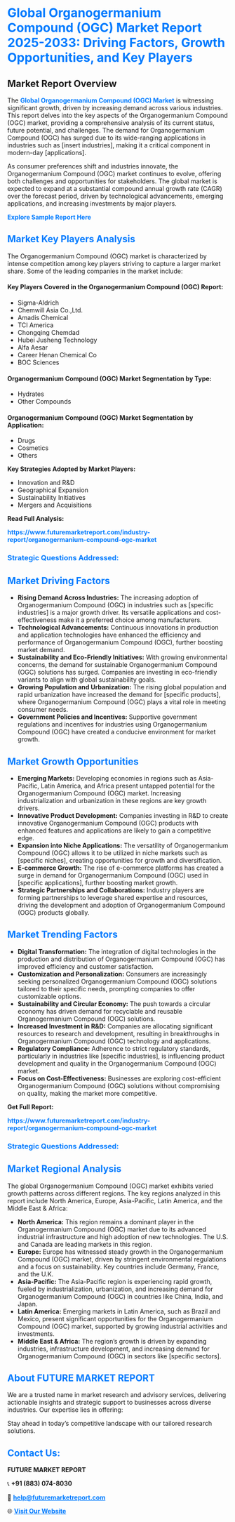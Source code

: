 <h1 style="color: #007BFF;">Global Organogermanium Compound (OGC) Market Report 2025-2033: Driving Factors, Growth Opportunities, and Key Players</h1>

<section id="overview">
<h2>Market Report Overview</h2>
<p>The <a href="https://www.futuremarketreport.com/industry-report/organogermanium-compound-ogc-market" style="color: #007BFF; text-decoration: none;"><strong>Global Organogermanium Compound (OGC) Market</strong></a> is witnessing significant growth, driven by increasing demand across various industries. This report delves into the key aspects of the Organogermanium Compound (OGC) market, providing a comprehensive analysis of its current status, future potential, and challenges. The demand for Organogermanium Compound (OGC) has surged due to its wide-ranging applications in industries such as [insert industries], making it a critical component in modern-day [applications].</p>
<p>As consumer preferences shift and industries innovate, the Organogermanium Compound (OGC) market continues to evolve, offering both challenges and opportunities for stakeholders. The global market is expected to expand at a substantial compound annual growth rate (CAGR) over the forecast period, driven by technological advancements, emerging applications, and increasing investments by major players.</p>
</section>

<section id="overview">
<p><a href="https://www.futuremarketreport.com/request-sample/reportId=50281" style="color: #007BFF; text-decoration: none;"><strong>Explore Sample Report Here</strong></a></p>
</section>

<section id="key-players">
<h2 style="color: #007BFF;">Market Key Players Analysis</h2>
<p>The Organogermanium Compound (OGC) market is characterized by intense competition among key players striving to capture a larger market share. Some of the leading companies in the market include:</p>
<h4>Key Players Covered in the Organogermanium Compound (OGC) Report:</h4>
<ul><li>Sigma-Aldrich</li><li>Chemwill Asia Co.,Ltd.</li><li>Amadis Chemical</li><li>TCI America</li><li>Chongqing Chemdad</li><li>Hubei Jusheng Technology</li><li>Alfa Aesar</li><li>Career Henan Chemical Co</li><li>BOC Sciences</li></ul>
<h4>Organogermanium Compound (OGC) Market Segmentation by Type:</h4>
<ul><li>Hydrates</li><li>Other Compounds</li></ul>

<h4>Organogermanium Compound (OGC) Market Segmentation by Application:</h4>
<ul><li>Drugs</li><li>Cosmetics</li><li>Others</li></ul>
<p><strong>Key Strategies Adopted by Market Players:</strong></p>
<ul>
<li>Innovation and R&D</li>
<li>Geographical Expansion</li>
<li>Sustainability Initiatives</li>
<li>Mergers and Acquisitions</li>
</ul>
</section>

<section>
<p><strong>Read Full Analysis: </strong></p><a href="https://www.futuremarketreport.com/industry-report/organogermanium-compound-ogc-market" style="color: #007BFF; text-decoration: none;"><strong>https://www.futuremarketreport.com/industry-report/organogermanium-compound-ogc-market</strong></a>
<h3 style="color: #007BFF;">Strategic Questions Addressed:</h3>
</section>

<section id="driving-factors">
<h2 style="color: #007BFF;">Market Driving Factors</h2>
<ul>
<li><strong>Rising Demand Across Industries:</strong> The increasing adoption of Organogermanium Compound (OGC) in industries such as [specific industries] is a major growth driver. Its versatile applications and cost-effectiveness make it a preferred choice among manufacturers.</li>
<li><strong>Technological Advancements:</strong> Continuous innovations in production and application technologies have enhanced the efficiency and performance of Organogermanium Compound (OGC), further boosting market demand.</li>
<li><strong>Sustainability and Eco-Friendly Initiatives:</strong> With growing environmental concerns, the demand for sustainable Organogermanium Compound (OGC) solutions has surged. Companies are investing in eco-friendly variants to align with global sustainability goals.</li>
<li><strong>Growing Population and Urbanization:</strong> The rising global population and rapid urbanization have increased the demand for [specific products], where Organogermanium Compound (OGC) plays a vital role in meeting consumer needs.</li>
<li><strong>Government Policies and Incentives:</strong> Supportive government regulations and incentives for industries using Organogermanium Compound (OGC) have created a conducive environment for market growth.</li>
</ul>
</section>

<section id="growth-opportunities">
<h2 style="color: #007BFF;">Market Growth Opportunities</h2>
<ul>
<li><strong>Emerging Markets:</strong> Developing economies in regions such as Asia-Pacific, Latin America, and Africa present untapped potential for the Organogermanium Compound (OGC) market. Increasing industrialization and urbanization in these regions are key growth drivers.</li>
<li><strong>Innovative Product Development:</strong> Companies investing in R&D to create innovative Organogermanium Compound (OGC) products with enhanced features and applications are likely to gain a competitive edge.</li>
<li><strong>Expansion into Niche Applications:</strong> The versatility of Organogermanium Compound (OGC) allows it to be utilized in niche markets such as [specific niches], creating opportunities for growth and diversification.</li>
<li><strong>E-commerce Growth:</strong> The rise of e-commerce platforms has created a surge in demand for Organogermanium Compound (OGC) used in [specific applications], further boosting market growth.</li>
<li><strong>Strategic Partnerships and Collaborations:</strong> Industry players are forming partnerships to leverage shared expertise and resources, driving the development and adoption of Organogermanium Compound (OGC) products globally.</li>
</ul>
</section>

<section id="trending-factors">
<h2 style="color: #007BFF;">Market Trending Factors</h2>
<ul>
<li><strong>Digital Transformation:</strong> The integration of digital technologies in the production and distribution of Organogermanium Compound (OGC) has improved efficiency and customer satisfaction.</li>
<li><strong>Customization and Personalization:</strong> Consumers are increasingly seeking personalized Organogermanium Compound (OGC) solutions tailored to their specific needs, prompting companies to offer customizable options.</li>
<li><strong>Sustainability and Circular Economy:</strong> The push towards a circular economy has driven demand for recyclable and reusable Organogermanium Compound (OGC) solutions.</li>
<li><strong>Increased Investment in R&D:</strong> Companies are allocating significant resources to research and development, resulting in breakthroughs in Organogermanium Compound (OGC) technology and applications.</li>
<li><strong>Regulatory Compliance:</strong> Adherence to strict regulatory standards, particularly in industries like [specific industries], is influencing product development and quality in the Organogermanium Compound (OGC) market.</li>
<li><strong>Focus on Cost-Effectiveness:</strong> Businesses are exploring cost-efficient Organogermanium Compound (OGC) solutions without compromising on quality, making the market more competitive.</li>
</ul>
</section>

<section>
<p><strong>Get Full Report: </strong></p><a href="https://www.futuremarketreport.com/industry-report/organogermanium-compound-ogc-market" style="color: #007BFF; text-decoration: none;"><strong>https://www.futuremarketreport.com/industry-report/organogermanium-compound-ogc-market</strong></a>
<h3 style="color: #007BFF;">Strategic Questions Addressed:</h3>
</section>


<section id="regional-analysis">
<h2 style="color: #007BFF;">Market Regional Analysis</h2>
<p>The global Organogermanium Compound (OGC) market exhibits varied growth patterns across different regions. The key regions analyzed in this report include North America, Europe, Asia-Pacific, Latin America, and the Middle East & Africa:</p>
<ul>
<li><strong>North America:</strong> This region remains a dominant player in the Organogermanium Compound (OGC) market due to its advanced industrial infrastructure and high adoption of new technologies. The U.S. and Canada are leading markets in this region.</li>
<li><strong>Europe:</strong> Europe has witnessed steady growth in the Organogermanium Compound (OGC) market, driven by stringent environmental regulations and a focus on sustainability. Key countries include Germany, France, and the U.K.</li>
<li><strong>Asia-Pacific:</strong> The Asia-Pacific region is experiencing rapid growth, fueled by industrialization, urbanization, and increasing demand for Organogermanium Compound (OGC) in countries like China, India, and Japan.</li>
<li><strong>Latin America:</strong> Emerging markets in Latin America, such as Brazil and Mexico, present significant opportunities for the Organogermanium Compound (OGC) market, supported by growing industrial activities and investments.</li>
<li><strong>Middle East & Africa:</strong> The region’s growth is driven by expanding industries, infrastructure development, and increasing demand for Organogermanium Compound (OGC) in sectors like [specific sectors].</li>
</ul>
</section>

<footer>
<h2 style="color: #007BFF;">About FUTURE MARKET REPORT</h2>
<p>We are a trusted name in market research and advisory services, delivering actionable insights and strategic support to businesses across diverse industries. Our expertise lies in offering:</p>

<p>Stay ahead in today’s competitive landscape with our tailored research solutions.</p>

<h2 style="color: #007BFF;">Contact Us:</h2>
<p><strong>FUTURE MARKET REPORT</strong></p>
<p>📞 <strong>+91 (883) 074-8030</strong></p>
<p>📧 <strong><a href="mailto:help@futuremarketreport.com" style="color: #007BFF;">help@futuremarketreport.com</a></strong></p>
<p>🌐 <strong><a href="https://www.futuremarketreport.com/" style="color: #007BFF;">Visit Our Website</a></strong></p>
</footer>